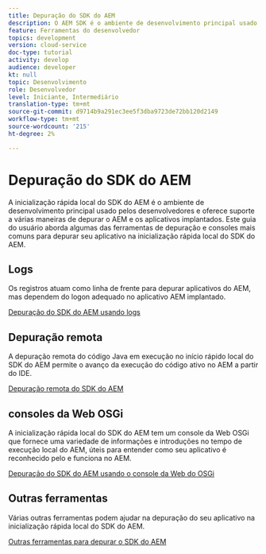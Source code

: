 ```yaml
---
title: Depuração do SDK do AEM
description: O AEM SDK é o ambiente de desenvolvimento principal usado pelos desenvolvedores e oferece suporte a uma variedade de maneiras de depurar o AEM e os aplicativos implantados.
feature: Ferramentas do desenvolvedor
topics: development
version: cloud-service
doc-type: tutorial
activity: develop
audience: developer
kt: null
topic: Desenvolvimento
role: Desenvolvedor
level: Iniciante, Intermediário
translation-type: tm+mt
source-git-commit: d9714b9a291ec3ee5f3dba9723de72bb120d2149
workflow-type: tm+mt
source-wordcount: '215'
ht-degree: 2%

---
```



# Depuração do SDK do AEM

A inicialização rápida local do SDK do AEM é o ambiente de desenvolvimento principal usado pelos desenvolvedores e oferece suporte a várias maneiras de depurar o AEM e os aplicativos implantados. Este guia do usuário aborda algumas das ferramentas de depuração e consoles mais comuns para depurar seu aplicativo na inicialização rápida local do SDK do AEM.

## Logs

Os registros atuam como linha de frente para depurar aplicativos do AEM, mas dependem do logon adequado no aplicativo AEM implantado.

[Depuração do SDK do AEM usando logs](./logs.md)

## Depuração remota

A depuração remota do código Java em execução no início rápido local do SDK do AEM permite o avanço da execução do código ativo no AEM a partir do IDE.

[Depuração remota do SDK do AEM](./remote-debugging.md)

## consoles da Web OSGi

A inicialização rápida local do SDK do AEM tem um console da Web OSGi que fornece uma variedade de informações e introduções no tempo de execução local do AEM, úteis para entender como seu aplicativo é reconhecido pelo e funciona no AEM.

[Depuração do SDK do AEM usando o console da Web do OSGi](./osgi-web-consoles.md)

## Outras ferramentas

Várias outras ferramentas podem ajudar na depuração do seu aplicativo na inicialização rápida local do SDK do AEM.

[Outras ferramentas para depurar o SDK do AEM](./other-tools.md)
